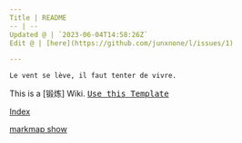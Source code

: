 ```yaml
---
Title | README
-- | --
Updated @ | `2023-06-04T14:58:26Z`
Edit @ | [here](https://github.com/junxnone/l/issues/1)

---
```

`Le vent se lève, ‌‍‍‌‍​‌‌‍​‍‌‌‌‌​‌‌‍‍‍​‌‍‍‍‍​‌‍‍‍‍​‌‍‍‌‍​‌‌‍​‍‍‌‌‌​‌‌‍‍‍​‌‌‌‍‍​‌‍‍‍‍​‌‍‍‌‍​‌‌‍​‌‌‌‌‍​‌‌‍‌​‍‌‌‌‌​‍‍‍‍‍​‍‍‍​‍‌​‌​‌‌‌​‌‌‌‌​‌‌‍il faut tenter de vivre.`


This is a [锻炼] Wiki.  <kbd>[Use this Template](https://github.com/junxnone/twiki/generate)</kbd>


[Index](_sidebar.md ':include')

[markmap show](https://junxnone.github.io/l/markmap.html?md=https://junxnone.github.io/l/_sidebar.md ':include :type=iframe width=100% height=400px')



